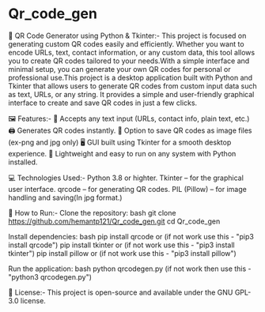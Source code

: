 # Qr_code_gen
📌 QR Code Generator using Python & Tkinter:-
This project is focused on generating custom QR codes easily and efficiently. Whether you want to encode URLs, text, contact information, or any custom data, this tool allows you to create QR codes tailored to your needs.With a simple interface and minimal setup, you can generate your own QR codes for personal or professional use.This project is a desktop application built with Python and Tkinter that allows users to generate QR codes from custom input data such as text, URLs, or any string. It provides a simple and user-friendly graphical interface to create and save QR codes in just a few clicks.

🖼️ Features:-
🧾 Accepts any text input (URLs, contact info, plain text, etc.)
🖨️ Generates QR codes instantly.
💾 Option to save QR codes as image files (ex-png and jpg only)
🖥️ GUI built using Tkinter for a smooth desktop experience.
🔧 Lightweight and easy to run on any system with Python installed.

💻 Technologies Used:-
Python 3.8 or highter.
Tkinter – for the graphical user interface.
qrcode – for generating QR codes.
PIL (Pillow) – for image handling and saving(In jpg format.)

🚀 How to Run:-
Clone the repository:
bash
git clone https://github.com/hemantp121/Qr_code_gen.git
cd Qr_code_gen

Install dependencies:
bash
pip install qrcode or (if not work use this - "pip3 install qrcode")
pip install tkinter or (if not work use this - "pip3 install tkinter")
pip install pillow or (if not work use this - "pip3 install pillow")


Run the application:
bash
python qrcodegen.py 
(if not work then use this - "python3 qrcodegen.py")

📜 License:-
This project is open-source and available under the GNU GPL-3.0 license.

